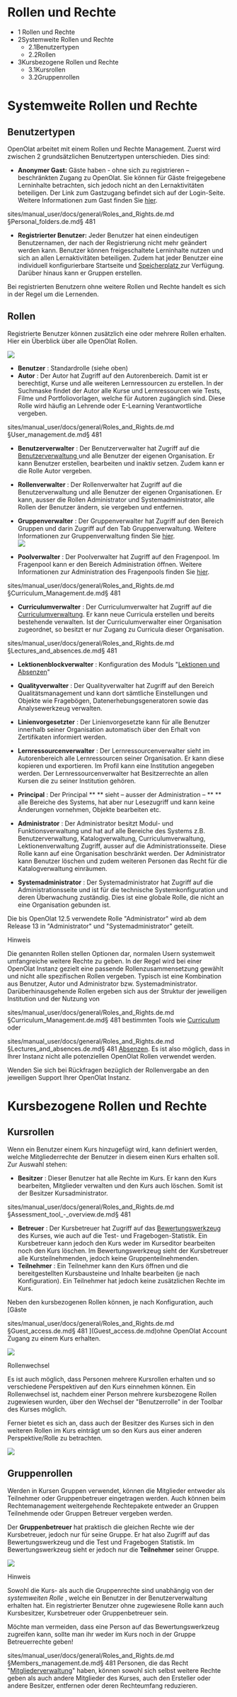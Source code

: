 # Rollen und Rechte

  * 1 Rollen und Rechte 
  * 2Systemweite Rollen und Rechte
    * 2.1Benutzertypen
    * 2.2Rollen
  * 3Kursbezogene Rollen und Rechte
    * 3.1Kursrollen
    * 3.2Gruppenrollen

  

# Systemweite Rollen und Rechte

## Benutzertypen

OpenOlat arbeitet mit einem Rollen und Rechte Management. Zuerst wird zwischen
2 grundsätzlichen Benutzertypen unterschieden. Dies sind:

  *  **Anonymer Gast:** Gäste haben - ohne sich zu registrieren – beschränkten Zugang zu OpenOlat. Sie können für Gäste freigegebene Lerninhalte betrachten, sich jedoch nicht an den Lernaktivitäten beteiligen. Der Link zum Gastzugang befindet sich auf der Login-Seite. Weitere Informationen zum Gast finden Sie [hier](Guest_access.de.md).

sites/manual_user/docs/general/Roles_and_Rights.de.md §Personal_folders.de.md§ 481
  *  **Registrierter Benutzer:** Jeder Benutzer hat einen eindeutigen Benutzernamen, der nach der Registrierung nicht mehr geändert werden kann. Benutzer können freigeschaltete Lerninhalte nutzen und sich an allen Lernaktivitäten beteiligen. Zudem hat jeder Benutzer eine individuell konfigurierbare Startseite und [Speicherplatz ](../personal/Personal_folders.de.md)zur Verfügung. Darüber hinaus kann er Gruppen erstellen.

Bei registrierten Benutzern ohne weitere Rollen und Rechte handelt es sich in
der Regel um die Lernenden.

## Rollen

Registrierte Benutzer können zusätzlich eine oder mehrere Rollen erhalten.
Hier ein Überblick über alle OpenOlat Rollen.

![](assets/Rollen14.png)  

  *  **Benutzer** : Standardrolle (siehe oben)
  *  **Autor** : Der Autor hat Zugriff auf den Autorenbereich. Damit ist er berechtigt, Kurse und alle weiteren Lernressourcen zu erstellen. In der Suchmaske findet der Autor alle Kurse und Lernressourcen wie Tests, Filme und Portfoliovorlagen, welche für Autoren zugänglich sind. Diese Rolle wird häufig an Lehrende oder E-Learning Verantwortliche vergeben.

sites/manual_user/docs/general/Roles_and_Rights.de.md §User_management.de.md§ 481
  *  **Benutzerverwalter** : Der Benutzerverwalter hat Zugriff auf die [Benutzerverwaltung ](Benutzerverwaltung.html)und alle Benutzer der eigenen Organisation. Er kann Benutzer erstellen, bearbeiten und inaktiv setzen. Zudem kann er die Rolle Autor vergeben.
  *  **Rollenverwalter** : Der Rollenverwalter hat Zugriff auf die Benutzerverwaltung und alle Benutzer der eigenen Organisationen. Er kann, ausser die Rollen Administrator und Systemadministrator, alle Rollen der Benutzer ändern, sie vergeben und entfernen.
  *  **Gruppenverwalter** : Der Gruppenverwalter hat Zugriff auf den Bereich Gruppen und darin Zugriff auf den Tab Gruppenverwaltung. Weitere Informationen zur Gruppenverwaltung finden Sie [hier](https://confluence.openolat.org/display/OO131DE/Gruppenverwaltung).   
![](assets/DE_Gruppenverwalter.png)

  *  **Poolverwalter** : Der Poolverwalter hat Zugriff auf den Fragenpool. Im Fragenpool kann er den Bereich Administration öffnen. Weitere Informationen zur Administration des Fragenpools finden Sie [hier](https://confluence.openolat.org/display/OO131DE/Fragenpool+Administration).

sites/manual_user/docs/general/Roles_and_Rights.de.md §Curriculum_Management.de.md§ 481
  *  **Curriculumverwalter** : Der Curriculumverwalter hat Zugriff auf die [Curriculumverwaltung](../curriculum/Curriculum_Management.de.md). Er kann neue Curricula erstellen und bereits bestehende verwalten. Ist der Curriculumverwalter einer Organisation zugeordnet, so besitzt er nur Zugang zu Curricula dieser Organisation.  


sites/manual_user/docs/general/Roles_and_Rights.de.md §Lectures_and_absences.de.md§ 481
  *  **Lektionenblockverwalter** : Konfiguration des Moduls "[Lektionen und Absenzen](../course_operation/Lectures_and_absences.de.md)"  

  *  **Qualityverwalter** : Der Qualityverwalter hat Zugriff auf den Bereich Qualitätsmanagement und kann dort sämtliche Einstellungen und Objekte wie Fragebögen, Datenerhebungsgeneratoren sowie das Analysewerkzeug verwalten.
  *  **Linienvorgesetzter** : Der Linienvorgesetzte kann für alle Benutzer innerhalb seiner Organisation automatisch über den Erhalt von Zertifikaten informiert werden.
  *  **Lernressourcenverwalter** : Der Lernressourcenverwalter sieht im Autorenbereich alle Lernressourcen seiner Organisation. Er kann diese kopieren und exportieren. Im Profil kann eine Institution angegeben werden. Der Lernressourcenverwalter hat Besitzerrechte an allen Kursen die zu seiner Institution gehören.
  *  **Principal** : Der Principal ** ** sieht – ausser der Administration – ** ** alle Bereiche des Systems, hat aber nur Lesezugriff und kann keine Änderungen vornehmen, Objekte bearbeiten etc.   

  *  **Administrator** : Der Administrator besitzt Modul- und Funktionsverwaltung und hat auf alle Bereiche des Systems z.B.  Benutzerverwaltung, Katalogverwaltung, Curriculumverwaltung, Lektionenverwaltung Zugriff, ausser auf die Administrationsseite. Diese Rolle kann auf eine Organisation beschränkt werden. Der Administrator kann Benutzer löschen und zudem weiteren Personen das Recht für die Katalogverwaltung einräumen.
  *  **Systemadministrator** : Der Systemadministrator hat Zugriff auf die Administrationsseite und ist für die technische Systemkonfiguration und deren Überwachung zuständig. Dies ist eine globale Rolle, die nicht an eine Organisation gebunden ist.

  

Die bis OpenOlat 12.5 verwendete Rolle "Administrator" wird ab dem Release 13
in "Administrator" und "Systemadministrator" geteilt.

Hinweis

Die genannten Rollen stellen Optionen dar, normalen Usern systemweit
umfangreiche weitere Rechte zu geben. In der Regel wird bei einer OpenOlat
Instanz gezielt eine passende Rollenzusammensetzung gewählt und nicht alle
spezifischen Rollen vergeben. Typisch ist eine Kombination aus Benutzer, Autor
und Administrator bzw. Systemadministrator. Darüberhinausgehende Rollen
ergeben sich aus der Struktur der jeweiligen Institution und der Nutzung von

sites/manual_user/docs/general/Roles_and_Rights.de.md §Curriculum_Management.de.md§ 481
bestimmten Tools wie [Curriculum](../curriculum/Curriculum_Management.de.md) oder

sites/manual_user/docs/general/Roles_and_Rights.de.md §Lectures_and_absences.de.md§ 481
[Absenzen](../course_operation/Lectures_and_absences.de.md). Es ist also möglich, dass in Ihrer
Instanz nicht alle potenziellen OpenOlat Rollen verwendet werden.

Wenden Sie sich bei Rückfragen bezüglich der Rollenvergabe an den jeweiligen
Support Ihrer OpenOlat Instanz.

# Kursbezogene Rollen und Rechte

## Kursrollen

Wenn ein Benutzer einem Kurs hinzugefügt wird, kann definiert werden, welche
Mitgliederrechte der Benutzer in diesem einen Kurs erhalten soll. Zur Auswahl
stehen:

  *  **Besitzer** : Dieser Benutzer hat alle Rechte im Kurs. Er kann den Kurs bearbeiten, Mitglieder verwalten und den Kurs auch löschen. Somit ist der Besitzer Kursadministrator.

sites/manual_user/docs/general/Roles_and_Rights.de.md §Assessment_tool_-_overview.de.md§ 481
  *  **Betreuer** : Der Kursbetreuer hat Zugriff auf das [Bewertungswerkzeug ](../course_operation/Assessment_tool_-_overview.de.md)des Kurses, wie auch auf die Test- und Fragebogen-Statistik. Ein Kursbetreuer kann jedoch den Kurs weder im Kurseditor bearbeiten noch den Kurs löschen. Im Bewertungswerkzeug sieht der Kursbetreuer alle Kursteilnehmenden, jedoch keine Gruppenteilnehmenden.
  *  **Teilnehmer** : Ein Teilnehmer kann den Kurs öffnen und die bereitgestellten Kursbausteine und Inhalte bearbeiten (je nach Konfiguration). Ein Teilnehmer hat jedoch keine zusätzlichen Rechte im Kurs.

Neben den kursbezogenen Rollen können, je nach Konfiguration, auch [Gäste

sites/manual_user/docs/general/Roles_and_Rights.de.md §Guest_access.de.md§ 481
](Guest_access.de.md)ohne OpenOlat Account Zugang zu einem Kurs erhalten.

  

![](assets/de_kursrechte.png)

Rollenwechsel

Es ist auch möglich, dass Personen mehrere Kursrollen erhalten und so
verschiedene Perspektiven auf den Kurs einnehmen können. Ein Rollenwechsel
ist, nachdem einer Person mehrere kursbezogene Rollen zugewiesen wurden, über
den Wechsel der "Benutzerrolle" in der Toolbar des Kurses möglich.

Ferner bietet es sich an, dass auch der Besitzer des Kurses sich in den
weiteren Rollen im Kurs einträgt um so den Kurs aus einer anderen
Perspektive/Rolle zu betrachten.

![](assets/Ansicht_Rollenwahl.png)

## Gruppenrollen

Werden in Kursen Gruppen verwendet, können die Mitglieder entweder als
Teilnehmer oder Gruppenbetreuer eingetragen werden. Auch können beim
Rechtemanagement weitergehende Rechtepakete entweder an Gruppen Teilnehmende
oder Gruppen Betreuer vergeben werden.

Der  **Gruppenbetreuer**  hat praktisch die gleichen Rechte wie der
Kursbetreuer, jedoch nur für seine Gruppe. Er hat also Zugriff auf das
Bewertungswerkzeug und die Test und Fragebogen Statistik. Im
Bewertungswerkzeug sieht er jedoch nur die  **Teilnehmer**  seiner Gruppe.

![](assets/Mitgliederverwaltung_Rechte.png)

Hinweis

Sowohl die Kurs- als auch die Gruppenrechte sind unabhängig von der
_systemweiten Rolle_ , welche ein Benutzer in der Benutzerverwaltung erhalten
hat. Ein registrierter Benutzer ohne zugewiesene Rolle kann auch Kursbesitzer,
Kursbetreuer oder Gruppenbetreuer sein.

Möchte man vermeiden, dass eine Person auf das Bewertungswerkzeug zugreifen
kann, sollte man ihr weder im Kurs noch in der Gruppe Betreuerrechte geben!


sites/manual_user/docs/general/Roles_and_Rights.de.md §Members_management.de.md§ 481
Personen, die das Recht "[Mitgliederverwaltung](../course_operation/Members_management.de.md)"
haben, können sowohl sich selbst weitere Rechte geben als auch andere
Mitglieder des Kurses, auch den Ersteller oder andere Besitzer, entfernen oder
deren Rechteumfang reduzieren.

